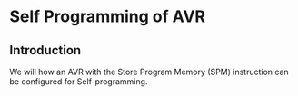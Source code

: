 # Self Programming of AVR

## Introduction

We will how an AVR with the Store Program Memory (SPM) instruction can be configured for Self-programming.